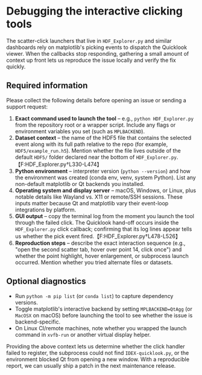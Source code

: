# Debugging the interactive clicking tools

The scatter-click launchers that live in `HDF_Explorer.py` and similar dashboards rely on matplotlib's picking events to dispatch the Quicklook viewer. When the callbacks stop responding, gathering a small amount of context up front lets us reproduce the issue locally and verify the fix quickly.

## Required information

Please collect the following details before opening an issue or sending a support request:

1. **Exact command used to launch the tool** – e.g., `python HDF_Explorer.py` from the repository root or a wrapper script. Include any flags or environment variables you set (such as `MPLBACKEND`).
2. **Dataset context** – the name of the HDF5 file that contains the selected event along with its full path relative to the repo (for example, `HDF5/example_run.h5`). Mention whether the file lives outside of the default `HDF5/` folder declared near the bottom of `HDF_Explorer.py`.【F:HDF_Explorer.py†L330-L474】
3. **Python environment** – interpreter version (`python --version`) and how the environment was created (conda env, venv, system Python). List any non-default matplotlib or Qt backends you installed.
4. **Operating system and display server** – macOS, Windows, or Linux, plus notable details like Wayland vs. X11 or remote/SSH sessions. These inputs matter because Qt and matplotlib vary their event-loop integrations by platform.
5. **GUI output** – copy the terminal log from the moment you launch the tool through the failed click. The Quicklook hand-off occurs inside the `HDF_Explorer.py` click callback; confirming that its log lines appear tells us whether the pick event fired.【F:HDF_Explorer.py†L478-L526】
6. **Reproduction steps** – describe the exact interaction sequence (e.g., "open the second scatter tab, hover over point 14, click once") and whether the point highlight, hover enlargement, or subprocess launch occurred. Mention whether you tried alternate files or datasets.

## Optional diagnostics

* Run `python -m pip list` (or `conda list`) to capture dependency versions.
* Toggle matplotlib's interactive backend by setting `MPLBACKEND=QtAgg` (or `MacOSX` on macOS) before launching the tool to see whether the issue is backend-specific.
* On Linux CI/remote machines, note whether you wrapped the launch command in `xvfb-run` or another virtual display helper.

Providing the above context lets us determine whether the click handler failed to register, the subprocess could not find `IDEX-quicklook.py`, or the environment blocked Qt from opening a new window. With a reproducible report, we can usually ship a patch in the next maintenance release.
